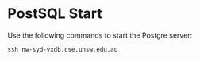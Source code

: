 # PostSQL Start
Use the following commands to start the Postgre server:
```
ssh nw-syd-vxdb.cse.unsw.edu.au
```
